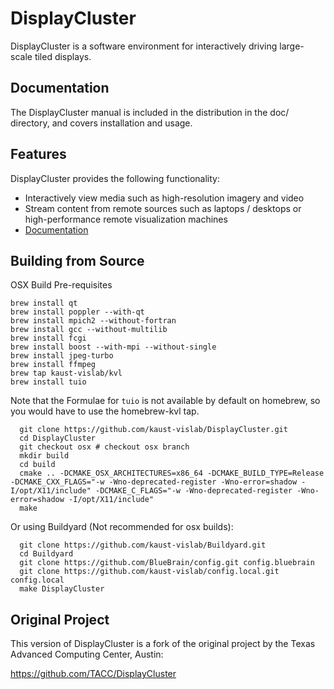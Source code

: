 # DisplayCluster

DisplayCluster is a software environment for interactively driving large-scale tiled displays. 

## Documentation

The DisplayCluster manual is included in the distribution in the doc/ directory, and covers installation and usage.

## Features

DisplayCluster provides the following functionality:
* Interactively view media such as high-resolution imagery and video
* Stream content from remote sources such as laptops / desktops or high-performance remote visualization machines
* [Documentation](http://bluebrain.github.io/DisplayCluster-0.4/index.html)

## Building from Source
OSX Build Pre-requisites

```
brew install qt
brew install poppler --with-qt
brew install mpich2 --without-fortran
brew install gcc --without-multilib
brew install fcgi
brew install boost --with-mpi --without-single
brew install jpeg-turbo
brew install ffmpeg
brew tap kaust-vislab/kvl
brew install tuio
```

Note that the Formulae for `tuio` is not available by default on homebrew, so you would have to use the homebrew-kvl tap.



```
  git clone https://github.com/kaust-vislab/DisplayCluster.git
  cd DisplayCluster
  git checkout osx # checkout osx branch
  mkdir build
  cd build
  cmake .. -DCMAKE_OSX_ARCHITECTURES=x86_64 -DCMAKE_BUILD_TYPE=Release -DCMAKE_CXX_FLAGS="-w -Wno-deprecated-register -Wno-error=shadow -I/opt/X11/include" -DCMAKE_C_FLAGS="-w -Wno-deprecated-register -Wno-error=shadow -I/opt/X11/include" 
  make
```

Or using Buildyard (Not recommended for osx builds):

```
  git clone https://github.com/kaust-vislab/Buildyard.git
  cd Buildyard
  git clone https://github.com/BlueBrain/config.git config.bluebrain
  git clone https://github.com/kaust-vislab/config.local.git config.local
  make DisplayCluster
```

## Original Project

This version of DisplayCluster is a fork of the original project by the Texas Advanced Computing Center, Austin:

https://github.com/TACC/DisplayCluster




